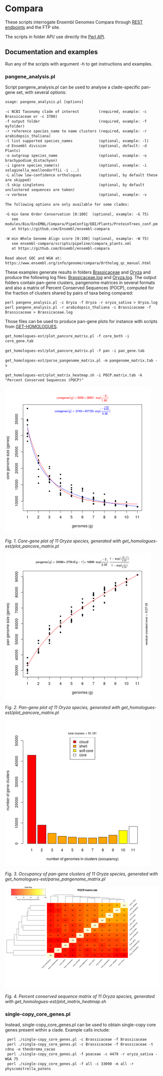 
# Compara

These scripts interrogate Ensembl Genomes Compara through [REST endpoints](https://rest.ensembl.org) and 
the FTP site.

The scripts in folder API/ use directly the [Perl API](https://www.ensembl.org/info/docs/api/index.html).

## Documentation and examples

Run any of the scripts with argument -h to get instructions and examples.

### pangene_analysis.pl

Script pangene_analysis.pl can be used to analyse a clade-specific pan-gene set, with several options:

```
usage: pangene_analysis.pl [options]

-c NCBI Taxonomy clade of interest         (required, example: -c Brassicaceae or -c 3700)
-f output folder                           (required, example: -f myfolder)
-r reference species_name to name clusters (required, example: -r arabidopsis_thaliana)
-l list supported species_names            (optional, example: -l)
-d Ensembl division                        (optional, default: -d Plants)
-o outgroup species_name                   (optional, example: -o brachypodium_distachyon)
-i ignore species_name(s)                  (optional, example: -i selaginella_moellendorffii -i ...)
-L allow low-confidence orthologues        (optional, by default these are skipped)
-S skip singletons                         (optional, by default unclustered sequences are taken)
-v verbose                                 (optional, example: -v

The following options are only available for some clades:

-G min Gene Order Conservation [0:100]  (optional, example: -G 75)
   see modules/Bio/EnsEMBL/Compara/PipeConfig/EBI/Plants/ProteinTrees_conf.pm
   at https://github.com/Ensembl/ensembl-compara

-W min Whole Genome Align score [0:100] (optional, example: -W 75)
   see ensembl-compara/scripts/pipeline/compara_plants.xml
   at https://github.com/Ensembl/ensembl-compara

Read about GOC and WGA at:
https://www.ensembl.org/info/genome/compara/Ortholog_qc_manual.html
```

These examples generate results in folders [Brassicaceae](./Brassicaceae) and [Oryza](./Oryza) and 
produce the following log files: [Brassicaceae.log](./Brassicaceae.log) and [Oryza.log](./Oryza.log).
The output folders contain pan-gene clusters, pangenome matrices in several formats and also a matrix of
Percent Conserved Sequences (POCP), computed for the fraction of clusters shared by pairs of taxa being compared:
```
perl pangene_analysis.pl -c Oryza -f Oryza -r oryza_sativa > Oryza.log
perl pangene_analysis.pl -r arabidopsis_thaliana -c Brassicaceae -f Brassicaceae > Brassicaceae.log
```

Those files can be used to produce pan-gene plots for instance with scripts from 
[GET-HOMOLOGUES](https://github.com/eead-csic-compbio/get_homologues).

```
get_homologues-est/plot_pancore_matrix.pl -f core_both -i core_gene.tab

get_homologues-est/plot_pancore_matrix.pl -f pan -i pan_gene.tab

get_homologues-est/parse_pangenome_matrix.pl -m pangenome_matrix.tab -s 

get_homologues-est/plot_matrix_heatmap.sh -i POCP.matrix.tab -k "Percent Conserved Sequences (POCP)"
```

![Core pan-gene plot](./Oryza/plots/core_gene.tab_core_both.png)

*Fig. 1. Core-gene plot of 11 Oryza species, generated with get_homologues-est/plot_pancore_matrix.pl*

![Pan pan-gene plot](./Oryza/plots/pan_gene.tab_pan.png)

*Fig. 2. Pan-gene plot of 11 Oryza species, generated with get_homologues-est/plot_pancore_matrix.pl*

![Pan-gene occupancy barplot](./Oryza/plots/pangenome_matrix__shell.png)

*Fig. 3. Occupancy of pan-gene clusters of 11 Oryza species, generated with get_homologues-est/parse_pangenome_matrix.pl*

![POCP heatmap](./Oryza/plots/POCP.matrix_heatmap.svg)

*Fig. 4. Percent conserved sequence matrix of 11 Oryza species, generated with get_homologues-est/plot_matrix_heatmap.sh*






### single-copy_core_genes.pl

Instead, single-copy_core_genes.pl can be used to obtain single-copy core genes present within a clade. 
Example calls include:

```
 perl ./single-copy_core_genes.pl -c Brassicaceae -f Brassicaceae
 perl ./single-copy_core_genes.pl -c Brassicaceae -f Brassicaceae -t cdna -o theobroma_cacao
 perl ./single-copy_core_genes.pl -f poaceae -c 4479 -r oryza_sativa -WGA 75
 perl ./single-copy_core_genes.pl -f all -c 33090 -m all -r physcomitrella_patens

```

